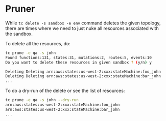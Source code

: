 # Pruner

<!-- toc -->

While `tc delete -s sandbox -e env` command deletes the given topology, there are times where we need to just nuke all resources associated with the sandbox.

To delete all the resources, do:

```sh
tc prune -e qa -s john
Found functions:131, states:31, mutations:2, routes:5, events:10
Do you want to delete these resources in given sandbox ? (y/n) y

Deleting Deleting arn:aws:states:us-west-2:xxx:stateMachine:foo_john
Deleting Deleting arn:aws:states:us-west-2:xxx:stateMachine:bar_john
...
```

To do a dry-run of the delete or see the list of resources:

```sh
tc prune -e qa -s john --dry-run
arn:aws:states:us-west-2:xxx:stateMachine:foo_john
arn:aws:states:us-west-2:xxx:stateMachine:bar_john
...
```
